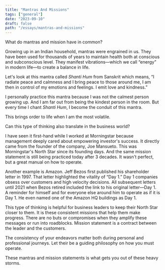 ```yaml
---
title: "Mantras And Missions"
tags: ["general"]
date: "2023-09-10"
draft: false
path: "/essays/mantras-and-missions"
---
```


What do mantras and mission have in common?

Growing up in an Indian household, mantras were engrained in us. They have been used for thousands of years to maintain health both at conscious and subconscious level. They manifest vibrations—which we call “energy” in modern life—to create a balance in life.

Let's look at this mantra called _Shanti Hum_ from Sanskrit which means, “I radiate peace and calmness and I bring peace to those around me, I am then in control of my emotions and feelings. I emit love and kindness.”

I personally practice this mantra because I was not the calmest person growing up. And I am far out from being the kindest person in the room. But every time I chant _Shanti Hum_, I become the conduit of this mantra.

This brings order to life when I am the most volatile.

Can this type of thinking also translate in the business world?

I have seen it first-hand while I worked at Morningstar because management deeply cared about empowering investor's success. It directly came from the founder of the company, Joe Mansueto. This was Morningstar's North Star since its founding days. And the same mission statement is still being practiced today after 3 decades. It wasn't perfect, but a great manual on how to operate.

Another example is Amazon. Jeff Bezos first published his shareholder letter in 1997. That letter highlighted the vitality of “Day 1.” Day 1 companies obsess over customers and high velocity decisions. All subsequent letters until 2021 when Bezos retired included the link to his original letter—Day 1. A reminder for himself and for everyone else around him to operate as if it is Day 1. He even named one of the Amazon HQ buildings as Day 1.

This type of thinking is helpful for business leaders to keep their North Star closer to them. It is these consistent missions that help them make progress. There are no buts or compromises when they amplify these messages or run into roadblocks. Mission statement is a contract between the leader and the customers.

The consistency of your endeavors matter both during personal and professional journeys. Let their be a guiding philosophy on how you must operate.

These mantras and mission statements is what gets you out of these heavy storms.
